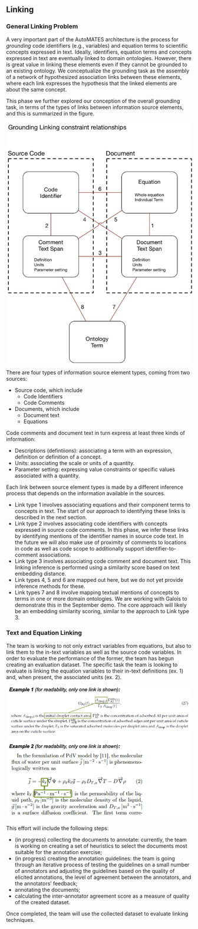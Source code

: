 ## Linking

### General Linking Problem

A very important part of the AutoMATES architecture is the process for *grounding* code identifiers (e.g., variables) and equation terms to scientific concepts expressed in text. Ideally, identifiers, equation terms and concepts expressed in text are eventually linked to domain ontologies. However, there is great value in linking these elements even if they cannot be grounded to an existing ontology. We conceptualize the grounding task as the assembly of a network of hypothesized association links between these elements, where each link expresses the hypothesis that the linked elements are about the same concept. 

This phase we further explored our conception of the overall grounding task, in terms of the types of links between information source elements, and this is summarized in the figure.

![Grounding concepts and elements by linking](figs/grounding.png)

There are four types of information source element types, coming from two sources:

* Source code, which include
	* Code Identifiers
	* Code Comments
* Documents, which include
	* Document text
	* Equations

Code comments and document text in turn express at least three kinds of information:

* Descriptions (defintiions): associating a term with an expression, definition or definition of a concept.
* Units: associating the scale or units of a quantity.
* Parameter setting: expressing value constraints or specific values associated with a quantity.

Each link between source element types is made by a different inference process that depends on the information available in the sources.

* Link type 1 involves associating equations and their component terms to concepts in text. The start of our approach to identifying these links is described in the next section.
* Link type 2 involves associating code identifiers with concepts expressed in source code comments. In this phase, we infer these links by identifying mentions of the identifier names in source code text. In the future we will also make use of proximity of comments to locations in code as well as code scope to additionally support identifier-to-comment associations.
* Link type 3 involves associating code comment and document text. This linking inference is performed using a similarity score based on text embedding distance. 
* Link types 4, 5 and 6 are mapped out here, but we do not yet provide inference methods for these.
* Link types 7 and 8 involve mapping textual mentions of concepts to terms in one or more domain ontologies. We are working with Galois to demonstrate this in the September demo. The core approach will likely be an embedding similarity scoring, similar to the approach to Link type 3.

### Text and Equation Linking

The team is working to not only extract variables from equations, but also to link them to the in-text variables as well as the source code variables.  In order to evaluate the performance of the former, the team has begun creating an evaluation dataset. 
The specific task the team is looking to evaluate is linking the equation variables to their in-text definitions (ex. 1) and, when present, the associated units (ex. 2).

![Example of links](figs/annotation_example.png)

This effort will include the following steps:
- (in progress) collecting the documents to annotate: currently, the team is working on creating a set of heuristics to select the documents most suitable for the annotation exercise;
- (in progress) creating the annotation guidelines: the team is going through an iterative process of testing the guidelines on a small number of annotators and adjusting the guidelines based on the quality of elicited annotations, the level of agreement between the annotators, and the annotators’ feedback;
- annotating the documents;
- calculating the inter-annotator agreement score as a measure of quality of the created dataset.

Once completed, the team will use the collected dataset to evaluate linking techniques.


